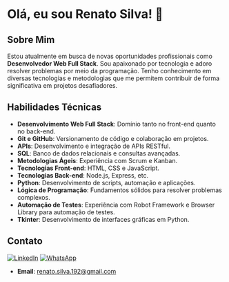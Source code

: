 # Olá, eu sou Renato Silva! 👋

## Sobre Mim

Estou atualmente em busca de novas oportunidades profissionais como **Desenvolvedor Web Full Stack**. Sou apaixonado por tecnologia e adoro resolver problemas por meio da programação. Tenho conhecimento em diversas tecnologias e metodologias que me permitem contribuir de forma significativa em projetos desafiadores.

## Habilidades Técnicas

- **Desenvolvimento Web Full Stack**: Domínio tanto no front-end quanto no back-end.
- **Git e GitHub**: Versionamento de código e colaboração em projetos.
- **APIs**: Desenvolvimento e integração de APIs RESTful.
- **SQL**: Banco de dados relacionais e consultas avançadas.
- **Metodologias Ágeis**: Experiência com Scrum e Kanban.
- **Tecnologias Front-end**: HTML, CSS e JavaScript.
- **Tecnologias Back-end**: Node.js, Express, etc.
- **Python**: Desenvolvimento de scripts, automação e aplicações.
- **Lógica de Programação**: Fundamentos sólidos para resolver problemas complexos.
- **Automação de Testes**: Experiência com Robot Framework e Browser Library para automação de testes.
- **Tkinter**: Desenvolvimento de interfaces gráficas em Python.


## Contato

[![LinkedIn](https://img.shields.io/badge/LinkedIn-0077B5?style=for-the-badge&logo=linkedin&logoColor=white)](https://www.linkedin.com/in/renato-silva-8b2289331/)
[![WhatsApp](https://img.shields.io/badge/WhatsApp-25D366?style=for-the-badge&logo=whatsapp&logoColor=white)](https://wa.me/5585997278222)

- **Email**: renato.silva.192@gmail.com

